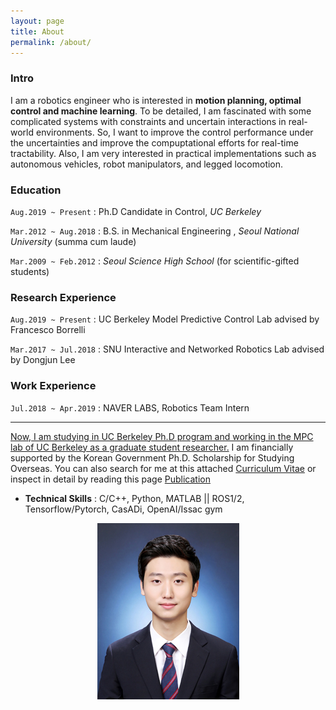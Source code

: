 ```yaml
---
layout: page
title: About
permalink: /about/
---
```


### Intro   
  
I am a robotics engineer who is interested in **motion planning, optimal control and machine learning**. To be detailed, I am fascinated with some complicated systems with constraints and uncertain interactions in real-world environments. So, I want to improve the control performance under the uncertainties and improve the compuptational efforts for real-time tractability. Also, I am very interested in practical implementations such as autonomous vehicles, robot manipulators, and legged locomotion.

### Education
`Aug.2019 ~ Present` : Ph.D Candidate in Control, _UC Berkeley_

`Mar.2012 ~ Aug.2018` : B.S. in Mechanical Engineering , _Seoul National University_ (summa cum laude)

`Mar.2009 ~ Feb.2012` : _Seoul Science High School_ (for scientific-gifted students)

### Research Experience
`Aug.2019 ~ Present` : UC Berkeley Model Predictive Control Lab advised by Francesco Borrelli

`Mar.2017 ~ Jul.2018` : SNU Interactive and Networked Robotics Lab advised by Dongjun Lee

### Work Experience
`Jul.2018 ~ Apr.2019` : NAVER LABS, Robotics Team Intern

---

<U>Now, I am studying in UC Berkeley Ph.D program and working in the MPC lab of UC Berkeley as a graduate student researcher.</U> I am financially supported by the Korean Government Ph.D. Scholarship for Studying Overseas.
You can also search for me at this attached [Curriculum Vitae](https://hotae319.github.io/assets/CV_hotae_102224.pdf) or inspect in detail by reading this page [Publication](/publication)

*  **Technical Skills** : C/C++, Python, MATLAB || ROS1/2, Tensorflow/Pytorch, CasADi, OpenAI/Issac gym 



<p align="center">
  <img src="/assets/hotae_profile.jpg">
</p>
